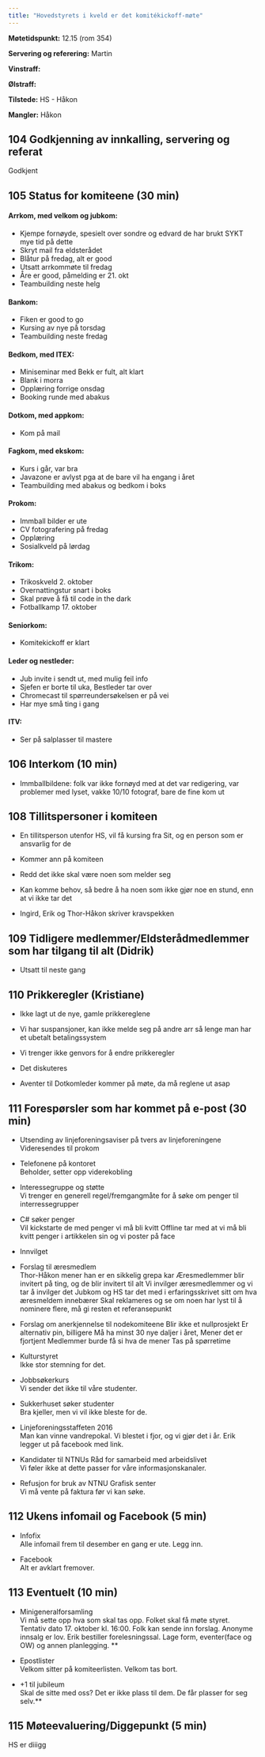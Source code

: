 ```yaml
---
title: "Hovedstyrets i kveld er det komitékickoff-møte"
---
```


**Møtetidspunkt:** 12.15 (rom 354)

**Servering og referering:** Martin

**Vinstraff:** 

**Ølstraff:**  

**Tilstede:** HS - Håkon

**Mangler:** Håkon

## 104 Godkjenning av innkalling, servering og referat 
Godkjent

## 105 Status for komiteene (30 min)

#### Arrkom, med velkom og jubkom:
* Kjempe fornøyde, spesielt over sondre og edvard de har brukt SYKT mye tid på dette
* Skryt mail fra eldsterådet  
* Blåtur på fredag, alt er good  
* Utsatt arrkommøte til fredag  
* Åre er good, påmelding er 21. okt  
* Teambuilding neste helg  

#### Bankom:  
* Fiken er good to go
* Kursing av nye på torsdag
* Teambuilding neste fredag

#### Bedkom, med ITEX:  
* Miniseminar med Bekk er fult, alt klart
* Blank i morra
* Opplæring forrige onsdag
* Booking runde med abakus

#### Dotkom, med appkom:
* Kom på mail

#### Fagkom, med ekskom:  
* Kurs i går, var bra
* Javazone er avlyst pga at de bare vil ha engang i året
* Teambuilding med abakus og bedkom i boks

#### Prokom:  
* Immball bilder er ute
* CV fotografering på fredag
* Opplæring
* Sosialkveld på lørdag

#### Trikom:  
* Trikoskveld 2. oktober
* Overnattingstur snart i boks
* Skal prøve å få til code in the dark
* Fotballkamp 17. oktober

#### Seniorkom: 
* Komitekickoff er klart

#### Leder og nestleder:  
* Jub invite i sendt ut, med mulig feil info
* Sjefen er borte til uka, Bestleder tar over
* Chromecast til spørreundersøkelsen er på vei
* Har mye små ting i gang

#### ITV: 
* Ser på salplasser til mastere

## 106 Interkom (10 min)
* Immballbildene: folk var ikke fornøyd med at det var redigering, var problemer med lyset, vakke 10/10 fotograf, bare de fine kom ut

## 108 Tillitspersoner i komiteen
* En tillitsperson utenfor HS, vil få kursing fra Sit, og en person som er ansvarlig for de

* Kommer ann på komiteen
* Redd det ikke skal være noen som melder seg
* Kan komme behov, så bedre å ha noen som ikke gjør noe en stund, enn at vi ikke tar det
* Ingird, Erik og Thor-Håkon skriver kravspekken

## 109 Tidligere medlemmer/Eldsterådmedlemmer som har tilgang til alt (Didrik)
* Utsatt til neste gang

## 110 Prikkeregler (Kristiane)
* Ikke lagt ut de nye, gamle prikkereglene
* Vi har suspansjoner, kan ikke melde seg på andre arr så lenge man har et ubetalt betalingssystem
* Vi trenger ikke genvors for å endre prikkeregler

* Det diskuteres
* Aventer til Dotkomleder kommer på møte, da må reglene ut asap

## 111 Forespørsler som har kommet på e-post (30 min) 

* Utsending av linjeforeningsaviser på tvers av linjeforeningene  
Videresendes til prokom
* Telefonene på kontoret  
Beholder, setter opp viderekobling

* Interessegruppe og støtte  
Vi trenger en generell regel/fremgangmåte for å søke om penger til interressegrupper

* C# søker penger  
Vil kickstarte de med penger vi må bli kvitt
Offline tar med at vi må bli kvitt penger i artikkelen sin og vi poster på face
* Innvilget

* Forslag til æresmedlem  
Thor-Håkon mener han er en sikkelig grepa kar
Æresmedlemmer blir invitert på ting, og de blir invitert til alt
Vi invilger æresmedlemmer og vi tar å invilger det
Jubkom og HS tar det med i erfaringsskrivet sitt om hva æresmeldem innebærer
Skal reklameres og se om noen har lyst til å nominere flere, må gi resten et referansepunkt

* Forslag om anerkjennelse til nodekomiteene
Blir ikke et nullprosjekt
Er alternativ pin, billigere
Må ha minst 30 nye daljer i året, 
Mener det er fjortjent
Medlemmer burde få si hva de mener
Tas på spørretime

* Kulturstyret  
Ikke stor stemning for det.

* Jobbsøkerkurs  
Vi sender det ikke til våre studenter.

* Sukkerhuset søker studenter  
Bra kjeller, men vi vil ikke bleste for de.

* Linjeforeningsstaffeten 2016  
Man kan vinne vandrepokal. Vi blestet i fjor, og vi gjør det i år.
Erik legger ut på facebook med link.

* Kandidater til NTNUs Råd for samarbeid med arbeidslivet  
Vi føler ikke at dette passer for våre informasjonskanaler.

* Refusjon for bruk av NTNU Grafisk senter  
Vi må vente på faktura før vi kan søke.

## 112 Ukens infomail og Facebook (5 min)  
* Infofix  
Alle infomail frem til desember en gang er ute. Legg inn.

* Facebook  
Alt er avklart fremover.

## 113 Eventuelt (10 min)
* Minigeneralforsamling  
Vi må sette opp hva som skal tas opp. Folket skal få møte styret.
Tentativ dato 17. oktober kl. 16:00.
Folk kan sende inn forslag. Anonyme innsalg er lov.
Erik bestiller forelesningssal.
Lage form, eventer(face og OW) og annen planlegging.
**
* Epostlister  
Velkom sitter på komiteerlisten. Velkom tas bort.

* +1 til jubileum  
Skal de sitte med oss? Det er ikke plass til dem. De får plasser for seg selv.**

## 115 Møteevaluering/Diggepunkt (5 min)
HS er diiigg